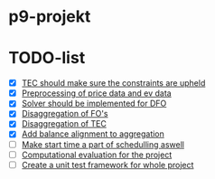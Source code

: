 # p9-projekt
# TODO-list
- [X] [TEC should make sure the constraints are upheld](https://github.com/Ravnholt7507/p9-projekt/issues/23)
- [X] [Preprocessing of price data and ev data](https://github.com/Ravnholt7507/p9-projekt/issues/27)
- [X] [Solver should be implemented for DFO](https://github.com/Ravnholt7507/p9-projekt/issues/30)
- [X] [Disaggregation of FO's](https://github.com/Ravnholt7507/p9-projekt/issues/32)
- [X] [Disaggregation of TEC](https://github.com/Ravnholt7507/p9-projekt/issues/33)
- [X] [Add balance alignment to aggregation](https://github.com/Ravnholt7507/p9-projekt/issues/34)
- [ ] [Make start time a part of schedulling aswell](https://github.com/Ravnholt7507/p9-projekt/issues/43)
- [ ] [Computational evaluation for the project](https://github.com/Ravnholt7507/p9-projekt/issues/29)
- [ ] [Create a unit test framework for whole project](https://github.com/Ravnholt7507/p9-projekt/issues/28)
